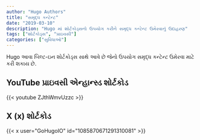 ```yaml
---
author: "Hugo Authors"
title: "સમૃદ્ધ કન્ટેન્ટ"
date: "2019-03-10"
description: "Hugo માં શોર્ટકોડ્સનો ઉપયોગ કરીને સમૃદ્ધ કન્ટેન્ટ ઉમેરવાનું ઉદાહરણ"
tags: ["શોર્ટકોડ્સ", "પ્રાઇવસી"]
categories: ["સુવિધાઓ"]
---
```


Hugo આવા બિલ્ટ-ઇન શોર્ટકોડ્સ સાથે આવે છે જેનો ઉપયોગ સમૃદ્ધ કન્ટેન્ટ ઉમેરવા માટે કરી શકાય છે.

## YouTube પ્રાઇવસી એન્હાન્સ્ડ શોર્ટકોડ

{{< youtube ZJthWmvUzzc >}}

## X (x) શોર્ટકોડ

{{< x user="GoHugoIO" id="1085870671291310081" >}}
